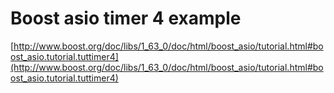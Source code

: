 # Boost asio timer 4 example
[http://www.boost.org/doc/libs/1_63_0/doc/html/boost_asio/tutorial.html#boost_asio.tutorial.tuttimer4](http://www.boost.org/doc/libs/1_63_0/doc/html/boost_asio/tutorial.html#boost_asio.tutorial.tuttimer4)